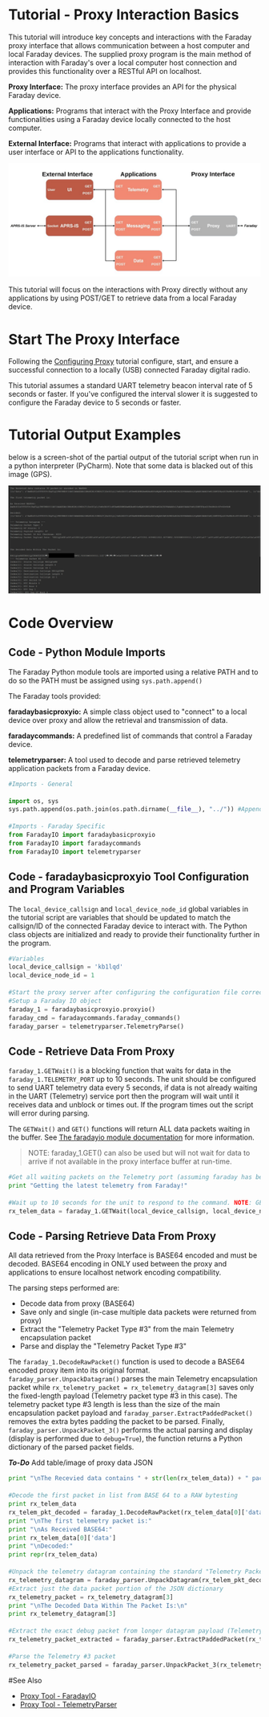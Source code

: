 
# Tutorial - Proxy Interaction Basics

This tutorial will introduce key concepts and interactions with the Faraday proxy  interface that allows communication between a host computer and local Faraday devices. The supplied proxy program is the main method of interaction with Faraday's over a local computer host connection and provides this functionality over a RESTful API on localhost.


**Proxy Interface:** The proxy  interface provides an API for the physical Faraday device.

**Applications:** Programs that interact with the Proxy Interface and provide functionalities using a Faraday device locally connected to the host computer.


**External Interface:** Programs that interact with applications to provide a user interface or API to the applications functionality.

![Faraday proxy and application block diagram](Images/FaradayProxyBlocks.jpg "Faraday Proxy and Application Architecture")

This tutorial will focus on the interactions with Proxy directly without any applications by using POST/GET to retrieve data from a local Faraday device.

# Start The Proxy Interface

Following the [Configuring Proxy](../../0-Welcome_To_Faraday/Configuring_Proxy/) tutorial configure, start, and ensure a successful connection to a locally (USB) connected Faraday digital radio.

This tutorial assumes a standard UART telemetry beacon interval rate of 5 seconds or faster. If you've configured the interval slower it is suggested to configure the Faraday device to 5 seconds or faster.

# Tutorial Output Examples

below is a screen-shot of the partial output of the tutorial script when run in a python interpreter (PyCharm). Note that some data is blacked out of this image (GPS).

![Example Tutorial Operation](Images/Output.png "Example Tutorial Operation")


# Code Overview

## Code - Python Module Imports

The Faraday Python module tools are imported using a relative PATH and to do so the PATH must be assigned using `sys.path.append()`

The Faraday tools provided:

**faradaybasicproxyio:** A simple class object used to "connect" to a local device over proxy and allow the retrieval and transmission of data.

**faradaycommands:** A predefined list of commands that control a Faraday device.

**telemetryparser:** A tool used to decode and parse retrieved telemetry application packets from a Faraday device.

 

```python
#Imports - General

import os, sys
sys.path.append(os.path.join(os.path.dirname(__file__), "../")) #Append path to common tutorial FaradayIO module

#Imports - Faraday Specific
from FaradayIO import faradaybasicproxyio
from FaradayIO import faradaycommands
from FaradayIO import telemetryparser

```

## Code - faradaybasicproxyio Tool Configuration and Program Variables

The `local_device_callsign` and `local_device_node_id` global variables in the tutorial script are variables that should be updated to match the callsign/ID of the connected Faraday device to interact with. The Python class objects are initialized and ready to provide their functionality further in the program.


```python
#Variables
local_device_callsign = 'kb1lqd'
local_device_node_id = 1

#Start the proxy server after configuring the configuration file correctly
#Setup a Faraday IO object
faraday_1 = faradaybasicproxyio.proxyio()
faraday_cmd = faradaycommands.faraday_commands()
faraday_parser = telemetryparser.TelemetryParse()
```

## Code - Retrieve Data From Proxy


`faraday_1.GETWait()` is a blocking function that waits for data in the `faraday_1.TELEMETRY_PORT` up to 10 seconds. The unit should be configured to send UART telemetry data every 5 seconds, if data is not already waiting in the UART (Telemetry) service port then the program will wait until it receives data and unblock or times out. If the program times out the script will error during parsing.

The `GETWait()` and `GET()` functions will return ALL data packets waiting in the buffer. See [The faradayio module documentation](http://faraday-software.readthedocs.io/en/latest/faradayio.html) for more information.

> NOTE: faraday_1.GET() can also be used but will not wait for data to arrive if not available in the proxy interface buffer at run-time.

```python
#Get all waiting packets on the Telemetry port (assuming faraday has been auto-transmitting telemetry packets). Get returns a list of all packets received on port (in JSON dictionary format).
print "Getting the latest telemetry from Faraday!"

#Wait up to 10 seconds for the unit to respond to the command. NOTE: GETWait will return ALL packets received if more than 1 packet (likley not in THIS case)
rx_telem_data = faraday_1.GETWait(local_device_callsign, local_device_node_id, faraday_1.TELEMETRY_PORT, 10, True) #Will block and wait for given time until a packet is recevied

```

## Code - Parsing Retrieve Data From Proxy

All data retrieved from the Proxy Interface is BASE64 encoded and must be decoded. BASE64 encoding in ONLY used between the proxy and applications to ensure localhost network encoding compatibility. 

The parsing steps performed are:

* Decode data from proxy (BASE64)
* Save only and single (in-case multiple data packets were returned from proxy)
* Extract the "Telemetry Packet Type #3" from the main Telemetry encapsulation packet
* Parse and display the "Telemetry Packet Type #3"


The `faraday_1.DecodeRawPacket()` function is used to decode a BASE64 encoded proxy item into its original format. `faraday_parser.UnpackDatagram()` parses the main Telemetry encapsulation packet while `rx_telemetry_packet = rx_telemetry_datagram[3]` saves only the fixed-length payload (Telemetry packet type #3 in this case). The telemetry packet type #3 length is less than the size of the main encapsulation packet payload and `faraday_parser.ExtractPaddedPacket()` removes the extra bytes padding the packet to be parsed.  Finally, `faraday_parser.UnpackPacket_3()` performs the actual parsing and display (display is performed due to `debug=True`), the function returns a Python dictionary of the parsed packet fields.

***To-Do*** Add table/image of proxy data JSON

```python
print "\nThe Recevied data contains " + str(len(rx_telem_data)) + " packet(s) encoded in BASE64"

#Decode the first packet in list from BASE 64 to a RAW bytesting
print rx_telem_data
rx_telem_pkt_decoded = faraday_1.DecodeRawPacket(rx_telem_data[0]['data'])
print "\nThe first telemetry packet is:"
print "\nAs Received BASE64:"
print rx_telem_data[0]['data']
print "\nDecoded:"
print repr(rx_telem_data)

#Unpack the telemetry datagram containing the standard "Telemetry Packet #3" packet
rx_telemetry_datagram = faraday_parser.UnpackDatagram(rx_telem_pkt_decoded, debug = True) #Debug is ON
#Extract just the data packet portion of the JSON dictionary
rx_telemetry_packet = rx_telemetry_datagram[3]
print "\nThe Decoded Data Within The Packet Is:\n"
print rx_telemetry_datagram[3]

#Extract the exact debug packet from longer datagram payload (Telemetry Packet #2)
rx_telemetry_packet_extracted = faraday_parser.ExtractPaddedPacket(rx_telemetry_packet, faraday_parser.packet_3_len)

#Parse the Telemetry #3 packet
rx_telemetry_packet_parsed = faraday_parser.UnpackPacket_3(rx_telemetry_packet_extracted, True) #Debug ON
```


#See Also

* [Proxy Tool - FaradayIO](http://faraday-software.readthedocs.io/en/latest/faradayio.html)
* [Proxy Tool - TelemetryParser](http://faraday-software.readthedocs.io/en/latest/telemetryparser.html)

